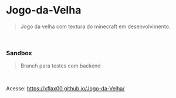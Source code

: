 # Jogo-da-Velha
>Jogo da velha com textura do minecraft em desenvolvimento.
<br>

### Sandbox
> Branch para testes com backend

<br>

Acesse: https://xflax00.github.io/Jogo-da-Velha/